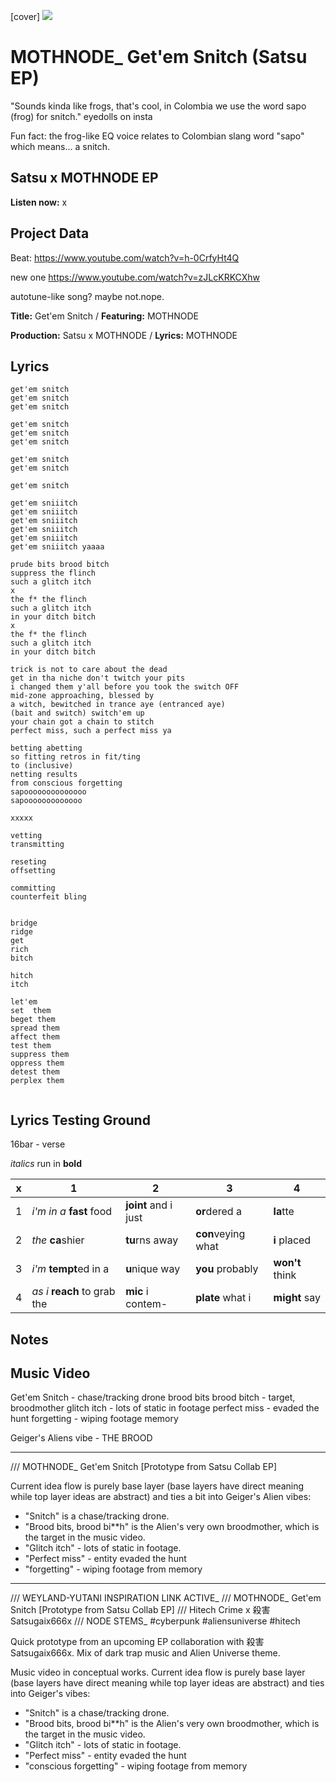 [cover] ![](57175019_319474918741616_8502199518755923887_n.jpg)

# MOTHNODE_ Get'em Snitch (Satsu EP) 

"Sounds kinda like frogs, that's cool, in Colombia we use the word sapo (frog) for snitch." eyedolls on insta

Fun fact: the frog-like EQ voice relates to Colombian slang word "sapo" which means... a snitch.

## Satsu x MOTHNODE EP

**Listen now:** x

## Project Data

Beat: https://www.youtube.com/watch?v=h-0CrfyHt4Q 

new  one https://www.youtube.com/watch?v=zJLcKRKCXhw

autotune-like song? maybe not.nope.

**Title:** Get'em Snitch / **Featuring:** MOTHNODE

**Production:** Satsu x MOTHNODE / **Lyrics:** MOTHNODE

## Lyrics


```
get'em snitch
get'em snitch
get'em snitch

get'em snitch
get'em snitch
get'em snitch

get'em snitch
get'em snitch

get'em snitch

get'em sniiitch
get'em sniiitch
get'em sniiitch
get'em sniiitch
get'em sniiitch
get'em sniiitch yaaaa

prude bits brood bitch
suppress the flinch
such a glitch itch
x
the f* the flinch
such a glitch itch
in your ditch bitch
x
the f* the flinch
such a glitch itch
in your ditch bitch

trick is not to care about the dead
get in tha niche don't twitch your pits
i changed them y'all before you took the switch OFF
mid-zone approaching, blessed by 
a witch, bewitched in trance aye (entranced aye)
(bait and switch) switch'em up
your chain got a chain to stitch
perfect miss, such a perfect miss ya

betting abetting
so fitting retros in fit/ting
to (inclusive)
netting results 
from conscious forgetting
sapoooooooooooooo
sapooooooooooooo

xxxxx

vetting
transmitting  

reseting
offsetting

committing
counterfeit bling


bridge
ridge
get
rich
bitch

hitch
itch

let'em
set  them
beget them
spread them
affect them
test them
suppress them
oppress them
detest them
perplex them


```

## Lyrics Testing Ground

16bar - verse

*italics* run in
**bold**

| x | 1 | 2 | 3 | 4 |
|---|---|---|---|---|
| 1 | *i'm in a* **fast** food | **joint** and i just  | **or**dered a  | **la**tte  |
| 2 | *the* **ca**shier | **tu**rns away  |  **con**veying what |  **i** placed |
| 3 | *i'm* **tempt**ed in a | **u**nique way  |  **you** probably |  **won't** think |
| 4 | *as i* **reach** to grab the |  **mic** i contem-  | **plate** what i | **might** say |

## Notes

## Music Video

Get'em Snitch - chase/tracking drone
brood bits brood bitch - target, broodmother
glitch itch - lots of static in footage
perfect miss - evaded the hunt
forgetting -  wiping footage memory

Geiger's Aliens vibe - THE BROOD

---

/// MOTHNODE_ Get'em Snitch [Prototype from Satsu Collab EP]

Current idea flow is purely base layer (base layers have direct meaning while top layer ideas are abstract) and ties a bit into Geiger's Alien vibes:
- "Snitch" is a chase/tracking drone.
- "Brood bits, brood bi**h" is the Alien's very own broodmother, which is the target in the music video. 
- "Glitch itch" - lots of static in footage. 
- "Perfect miss" - entity evaded the hunt 
- "forgetting" - wiping footage from memory

---

/// WEYLAND-YUTANI INSPIRATION LINK ACTIVE_
/// MOTHNODE_ Get'em Snitch [Prototype from Satsu Collab EP]
/// Hitech Crime x 殺害Satsugaix666x
/// NODE STEMS_ #cyberpunk #aliensuniverse #hitech

Quick prototype from an upcoming EP collaboration with 殺害Satsugaix666x. Mix of dark trap music and Alien Universe theme.

Music video in conceptual works. Current idea flow is purely base layer (base layers have direct meaning while top layer ideas are abstract) and ties into Geiger's vibes:
- "Snitch" is a chase/tracking drone.
- "Brood bits, brood bi**h" is the Alien's very own broodmother, which is the target in the music video.
- "Glitch itch" - lots of static in footage.
- "Perfect miss" - entity evaded the hunt
- "conscious forgetting" - wiping footage from memory
